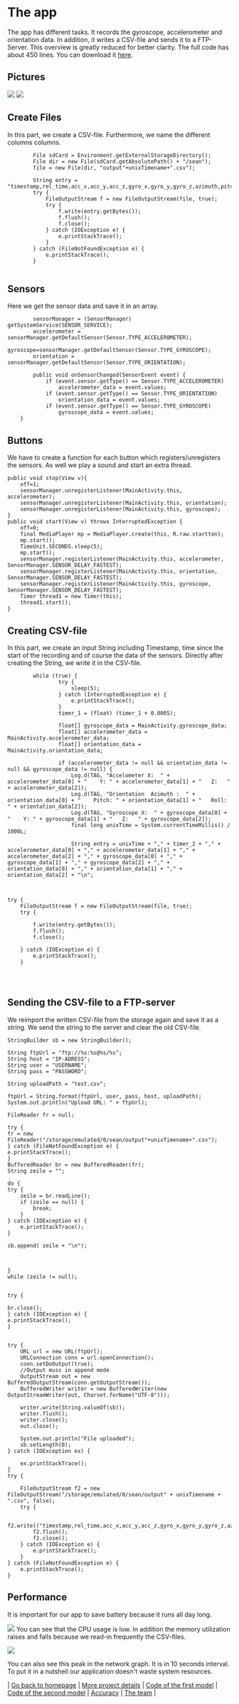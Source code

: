 # The app
The app has different tasks. It records the gyroscope, accelerometer and orientation data. In addition, it writes a CSV-file and sends it to a FTP-Server. This overview is greatly reduced for better clarity. The full code has about 450 lines. You can download it  [here](https://github.com/MatheLi/BWKI/blob/master/res/app-release.apk).

## Pictures
![](https://raw.githubusercontent.com/MatheLi/BWKI/master/res/Screenshot_app%20.png?raw=true)
![](https://raw.githubusercontent.com/MatheLi/BWKI/master/res/Screenshot_icon.png?raw=true)

## Create Files
In this part, we create a CSV-file. Furthermore, we name the different columns columns.
```
        File sdCard = Environment.getExternalStorageDirectory();
        File dir = new File(sdCard.getAbsolutePath() + "/sean");
        file = new File(dir, "output"+unixTimename+".csv");
   
        String entry = "timestamp,rel_time,acc_x,acc_y,acc_z,gyro_x,gyro_y,gyro_z,azimuth,pitch,roll\n";
        try {
            FileOutputStream f = new FileOutputStream(file, true);
            try {
                f.write(entry.getBytes());
                f.flush();
                f.close();
            } catch (IOException e) {
                e.printStackTrace();
            }
        } catch (FileNotFoundException e) {
            e.printStackTrace();
        }
        
```
## Sensors
Here we get the sensor data and save it in an array.
```
        sensorManager = (SensorManager) getSystemService(SENSOR_SERVICE);
        accelerometer = sensorManager.getDefaultSensor(Sensor.TYPE_ACCELEROMETER);
        gyroscope=sensorManager.getDefaultSensor(Sensor.TYPE_GYROSCOPE);
        orientation = sensorManager.getDefaultSensor(Sensor.TYPE_ORIENTATION);
        
        public void onSensorChanged(SensorEvent event) {
            if (event.sensor.getType() == Sensor.TYPE_ACCELEROMETER)
                accelerometer_data = event.values;
            if (event.sensor.getType() == Sensor.TYPE_ORIENTATION)
                orientation_data = event.values;
            if (event.sensor.getType() == Sensor.TYPE_GYROSCOPE)
                gyroscope_data = event.values;
    }
```
## Buttons
We have to create a function for each button which registers/unregisters the sensors. As well we play a sound and start an extra thread.

```
public void stop(View v){
    off=1;
    sensorManager.unregisterListener(MainActivity.this, accelerometer);
    sensorManager.unregisterListener(MainActivity.this, orientation);
    sensorManager.unregisterListener(MainActivity.this, gyroscope);
}
public void start(View v) throws InterruptedException {
    off=0;
    final MediaPlayer mp = MediaPlayer.create(this, R.raw.startton);
    mp.start();
    TimeUnit.SECONDS.sleep(5);
    mp.start();
    sensorManager.registerListener(MainActivity.this, accelerometer, SensorManager.SENSOR_DELAY_FASTEST);
    sensorManager.registerListener(MainActivity.this, orientation, SensorManager.SENSOR_DELAY_FASTEST);
    sensorManager.registerListener(MainActivity.this, gyroscope, SensorManager.SENSOR_DELAY_FASTEST);
    Timer thread1 = new Timer(this);
    thread1.start();
}
```  
## Creating CSV-file    
In this part, we create an input String including Timestamp, time since the start of the recording and of course the data of the sensors. 
Directly after creating the String, we write it in the CSV-file.
```
        while (true) {
                try {
                    sleep(5);
                } catch (InterruptedException e) {
                    e.printStackTrace();
                }
                timer_1 = (float) (timer_1 + 0.0005);

                float[] gyroscope_data = MainActivity.gyroscope_data;
                float[] accelerometer_data = MainActivity.accelerometer_data;
                float[] orientation_data = MainActivity.orientation_data;

                if (accelerometer_data != null && orientation_data != null && gyroscope_data != null) {
                    Log.d(TAG, "Accelometer X:  " + accelerometer_data[0] + "    Y: " + accelerometer_data[1] + "   Z:   " + accelerometer_data[2]);
                    Log.d(TAG, "Orientation  Azimuth :  " + orientation_data[0] + "    Pitch: " + orientation_data[1] + "   Roll:   " + orientation_data[2]);
                    Log.d(TAG, "Gyroscope X:  " + gyroscope_data[0] + "    Y: " + gyroscope_data[1] + "   Z:   " + gyroscope_data[2]);
                    final long unixTime = System.currentTimeMillis() / 1000L;

                    String entry = unixTime + "," + timer_2 + "," + accelerometer_data[0] + "," + accelerometer_data[1] + "," + accelerometer_data[2] + "," + gyroscope_data[0] + "," + gyroscope_data[1] + "," + gyroscope_data[2] + "," + orientation_data[0] + "," + orientation_data[1] + "," + orientation_data[2] + "\n";
                    
                    
              
try {
    FileOutputStream f = new FileOutputStream(file, true);
    try {

        f.write(entry.getBytes());
        f.flush();
        f.close();

    } catch (IOException e) {
        e.printStackTrace();
    }


                       
```
## Sending the CSV-file to a FTP-server
We reimport the written CSV-file from the storage again and save it as a string. We send the string to the server and clear the old CSV-file.

                               
```
StringBuilder sb = new StringBuilder();

String ftpUrl = "ftp://%s:%s@%s/%s";
String host = "IP-ADRESS";
String user = "USERNAME";
String pass = "PASSWORD";

String uploadPath = "test.csv";

ftpUrl = String.format(ftpUrl, user, pass, host, uploadPath);
System.out.println("Upload URL: " + ftpUrl);

FileReader fr = null;

try {
fr = new FileReader("/storage/emulated/0/sean/output"+unixTimename+".csv");
} catch (FileNotFoundException e) {
e.printStackTrace();
}
BufferedReader br = new BufferedReader(fr);
String zeile = "";

do {
try {
    zeile = br.readLine();
    if (zeile == null) {
        break;
    }
} catch (IOException e) {
    e.printStackTrace();
}

sb.append( zeile + "\n");



}
while (zeile != null);


try {

br.close();
} catch (IOException e) {
e.printStackTrace();
}


try {
    URL url = new URL(ftpUrl);
    URLConnection conn = url.openConnection();
    conn.setDoOutput(true);
    //Output muss in append mode
    OutputStream out = new BufferedOutputStream(conn.getOutputStream());
    BufferedWriter writer = new BufferedWriter(new OutputStreamWriter(out, Charset.forName("UTF-8")));

    writer.write(String.valueOf(sb));
    writer.flush();
    writer.close();
    out.close();

    System.out.println("File uploaded");
    sb.setLength(0);
} catch (IOException ex) {

    ex.printStackTrace();
}
try {

    FileOutputStream f2 = new FileOutputStream("/storage/emulated/0/sean/output" + unixTimename + ".csv", false);
    try {

        f2.write(("timestamp,rel_time,acc_x,acc_y,acc_z,gyro_x,gyro_y,gyro_z,azimuth,pitch,roll\n").getBytes());
        f2.flush();
        f2.close();
    } catch (IOException e) {
        e.printStackTrace();
    }
} catch (FileNotFoundException e) {
    e.printStackTrace();
}

```
## Performance
It is important for our app to save battery because it runs all day long.

![](https://raw.githubusercontent.com/MatheLi/BWKI/master/res/Leistung_app.png?raw=true)
You can see that the CPU usage is low. In addition the memory utilization raises and falls because we read-in frequently the CSV-files.


![](https://raw.githubusercontent.com/MatheLi/BWKI/master/res/Abstand_sendungen.png?raw=true)

You can also see this peak in the network graph. It is in 10 seconds interval.
To put it in a nutshell our application doesn't waste system resources. 



| [Go back to homepage](https://matheli.github.io/BWKI/.) | [More project details](https://matheli.github.io/BWKI/posts/More%20details.html) | [Code of the first model](https://matheli.github.io/BWKI/posts/First_model.html) | [Code of the second model](https://matheli.github.io/BWKI/posts/Second_model.html) | [Accuracy](https://matheli.github.io/BWKI/posts/Accuracy.html) | [The team](https://matheli.github.io/BWKI/posts/The_team/The_team.html) |

